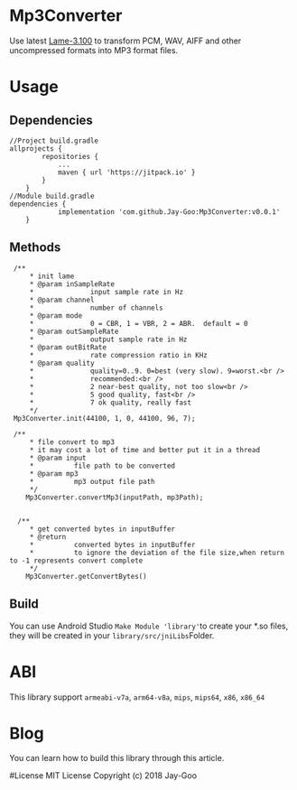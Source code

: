 # Mp3Converter
Use latest [Lame-3.100](http://lame.sourceforge.net/)  to transform PCM, WAV, AIFF and other uncompressed formats into MP3 format files.
# Usage
## Dependencies

```
//Project build.gradle
allprojects {
		repositories {
			...
			maven { url 'https://jitpack.io' }
		}
	}
//Module build.gradle
dependencies {
	        implementation 'com.github.Jay-Goo:Mp3Converter:v0.0.1'
	}
```
## Methods

```
 /**
     * init lame
     * @param inSampleRate
     *              input sample rate in Hz
     * @param channel
     *              number of channels
     * @param mode
     *              0 = CBR, 1 = VBR, 2 = ABR.  default = 0
     * @param outSampleRate
     *              output sample rate in Hz
     * @param outBitRate
     *              rate compression ratio in KHz
     * @param quality
     *              quality=0..9. 0=best (very slow). 9=worst.<br />
     *              recommended:<br />
     *              2 near-best quality, not too slow<br />
     *              5 good quality, fast<br />
     *              7 ok quality, really fast
     */
 Mp3Converter.init(44100, 1, 0, 44100, 96, 7);

 /**
     * file convert to mp3
     * it may cost a lot of time and better put it in a thread
     * @param input
     *          file path to be converted
     * @param mp3
     *          mp3 output file path
     */
    Mp3Converter.convertMp3(inputPath, mp3Path);


  /**
     * get converted bytes in inputBuffer
     * @return
     *          converted bytes in inputBuffer
     *          to ignore the deviation of the file size,when return to -1 represents convert complete
     */
	Mp3Converter.getConvertBytes()
```
## Build
You can use Android Studio `Make Module 'library'`to create your *.so files, they will be created in your `library/src/jniLibs`Folder.

# ABI
This library support `armeabi-v7a`, `arm64-v8a`, `mips`, `mips64`, `x86`, `x86_64`

# Blog
You can learn how to build this library through this article.

#License
MIT License
Copyright (c) 2018 Jay-Goo
